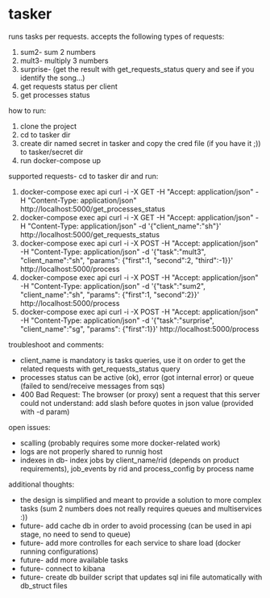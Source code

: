 # tasker

runs tasks per requests.
accepts the following types of requests:
1. sum2- sum 2 numbers
2. mult3- multiply 3 numbers
3. surprise- (get the result with get_requests_status query and see if you identify the song...)
4. get requests status per client
5. get processes status

how to run:
1. clone the project
2. cd to tasker dir
3. create dir named secret in tasker and copy the cred file (if you have it ;)) to tasker/secret dir
4. run docker-compose up

supported requests- cd to tasker dir and run: 

1. docker-compose exec api curl -i -X GET -H "Accept: application/json" -H "Content-Type: application/json"  http://localhost:5000/get_processes_status
2. docker-compose exec api curl -i -X GET -H "Accept: application/json" -H "Content-Type: application/json" -d '{\"client_name\":\"sh\"}' http://localhost:5000/get_requests_status
3. docker-compose exec api curl -i -X POST -H "Accept: application/json" -H "Content-Type: application/json" -d '{\"task\":\"mult3\", \"client_name\":\"sh\", \"params\": {\"first\":1, \"second\":2, \"third\":-1}}' http://localhost:5000/process
4. docker-compose exec api curl -i -X POST -H "Accept: application/json" -H "Content-Type: application/json" -d '{\"task\":\"sum2\", \"client_name\":\"sh\", \"params\": {\"first\":1, \"second\":2}}' http://localhost:5000/process
5. docker-compose exec api curl -i -X POST -H "Accept: application/json" -H "Content-Type: application/json" -d '{\"task\":\"surprise\", \"client_name\":\"sg\", \"params\": {\"first\":1}}' http://localhost:5000/process

troubleshoot and comments:
* client_name is mandatory is tasks queries, use it on order to get the related requests with get_requests_status query
* processes status can be active (ok), error (got internal error) or queue (failed to send/receive messages from sqs)
* 400 Bad Request: The browser (or proxy) sent a request that this server could not understand: add slash before quotes in json value (provided with -d param)

open issues:
* scalling (probably requires some more docker-related work)
* logs are not properly shared to runnig host
* indexes in db- index jobs by client_name/rid (depends on product requirements), job_events by rid and process_config by process name

additional thoughts:
* the design is simplified and meant to provide a solution to more complex tasks (sum 2 numbers does not really requires queues and multiservices :))
* future- add cache db in order to avoid processing (can be used in api stage, no need to send to queue)
* future- add more controlles for each service to share load (docker running configurations)
* future- add more available tasks
* future- connect to kibana
* future- create db builder script that updates sql ini file automatically with db_struct files




